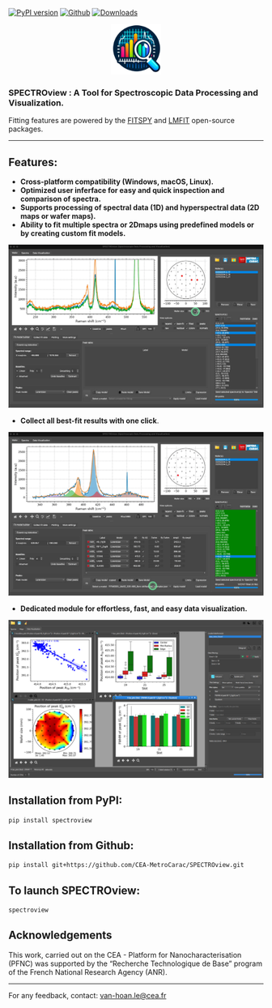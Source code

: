[![PyPI version](https://badge.fury.io/py/spectroview.svg?cache=no)](https://badge.fury.io/py/spectroview)
[![Github](https://img.shields.io/badge/GitHub-GPL--3.0-informational)](https://github.com/CEA-MetroCarac/spectroview)
[![Downloads](https://img.shields.io/pypi/dm/spectroview.svg)](https://pypi.org/project/spectroview/)


<p align="center">
    <img width=100 src="https://raw.githubusercontent.com/CEA-MetroCarac/spectroview/main/app/resources/icon3.png">
</p>

### SPECTROview : A Tool for Spectroscopic Data Processing and Visualization.

Fitting features are powered by the [FITSPY](https://github.com/CEA-MetroCarac/fitspy) and [LMFIT](https://lmfit.github.io/lmfit-py/) open-source packages.
___

## Features:

- **Cross-platform compatibility (Windows, macOS, Linux).**
- **Optimized user inferface for easy and quick inspection and comparison of spectra.**
- **Supports processing of spectral data (1D) and hyperspectral data (2D maps or wafer maps).**
- **Ability to fit multiple spectra or 2Dmaps using predefined models or by creating custom fit models.**

<p align="center">
    <img src="https://raw.githubusercontent.com/CEA-MetroCarac/spectroview/main/app/resources/GIF/3.%20fit_with_predefined_model.gif">
</p>

- **Collect all best-fit results with one click**.

<p align="center">
    <img src="https://raw.githubusercontent.com/CEA-MetroCarac/spectroview/main/app/resources/GIF/5.collecting-fit-results.gif">
</p>

- **Dedicated module for effortless, fast, and easy data visualization.**
<p align="center">
    <img src="https://raw.githubusercontent.com/CEA-MetroCarac/spectroview/main/app/resources/GIF/Visu_tab.png">
</p>


## Installation from PyPI:

```bash
pip install spectroview
```

## Installation from Github:

```bash
pip install git+https://github.com/CEA-MetroCarac/SPECTROview.git
```


## To launch SPECTROview:
```bash
spectroview
```

## Acknowledgements

This work, carried out on the CEA - Platform for Nanocharacterisation (PFNC) was supported by the “Recherche Technologique de Base” program of the French National Research Agency (ANR).

---
For any feedback, contact: [van-hoan.le@cea.fr](mailto:van-hoan.le@cea.fr)
